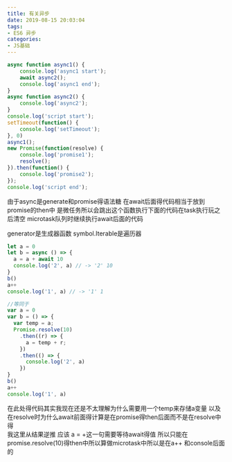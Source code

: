 ```yaml
---
title: 有关异步
date: 2019-08-15 20:03:04
tags: 
- ES6 异步
categories: 
- JS基础
---
```

```javascript
async function async1() {
    console.log('async1 start');
    await async2();
    console.log('async1 end');
}
async function async2() {
    console.log('async2');
}
console.log('script start');
setTimeout(function() {
    console.log('setTimeout');
}, 0)
async1();
new Promise(function(resolve) {
    console.log('promise1');
    resolve();
}).then(function() {
    console.log('promise2');
});
console.log('script end');
```
由于async是generate和promise得语法糖 在await后面得代码相当于放到promise的then中 是微任务所以会跳出这个函数执行下面的代码在task执行玩之后清空  microtask队列时继续执行await后面的代码  

generator是生成器函数
symbol.Iterable是遍历器

```javascript
let a = 0
let b = async () => {
  a = a + await 10
  console.log('2', a) // -> '2' 10
}
b()
a++
console.log('1', a) // -> '1' 1

//等同于
var a = 0
var b = () => {
  var temp = a;
  Promise.resolve(10)
    .then((r) => {
      a = temp + r;
    })
    .then(() => {
      console.log('2', a)
    })
}
b()
a++
console.log('1', a)
```
在此处得代码其实我现在还是不太理解为什么需要用一个temp来存储a变量 以及在resolve时为什么await前面得计算是在promise得then后面而不是在resolve中得  
我这里从结果逆推 应该 a = +这一句需要等待await得值 所以只能在promise.resolve(10)得then中所以算做microtask中所以是在a++ 和console后面的
